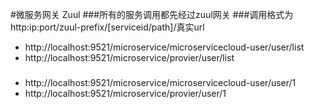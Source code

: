 #微服务网关 Zuul
###所有的服务调用都先经过zuul网关
###调用格式为
http:ip:port/zuul-prefix/[serviceid/path]/真实url
* http://localhost:9521/microservice/microservicecloud-user/user/list
* http://localhost:9521/microservice/provier/user/list
###
* http://localhost:9521/microservice/microservicecloud-user/user/1
* http://localhost:9521/microservice/provier/user/1

